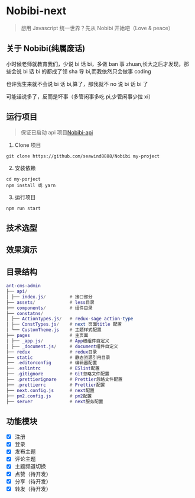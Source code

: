 # Nobibi-next

> 想用 Javascript 统一世界？先从 Nobibi 开始吧（Love & peace）

## 关于 Nobibi(纯属废话)

小时候老师就教育我们，少说 bi 话 bi，多做 ban 事 zhuan,长大之后才发现，那些会说 bi 话 bi 的都成了领 sha 导 bi,而我依然只会做事 coding

也许我生来就不会说 bi 话 bi,算了，那我就不 no 说 bi 话 bi 了

可能话说多了，反而是坏事（多管闲事多吃 pi,少管闲事少拉 xi）

## 运行项目

> 保证已启动 api 项目[Nobibi-api](https://github.com/seawind8888/Nobibi-api)

1. Clone 项目

```
git clone https://github.com/seawind8888/Nobibi my-project
```

2. 安装依赖

```
cd my-porject
npm install 或 yarn
```

3. 运行项目

```
npm run start
```

## 技术选型

## 效果演示

## 目录结构

```lua
ant-cms-admin
├── api/
│ ├── index.js/         # 接口部分
├── assets/             # less目录
├── components/         # 组件目录
├── constatns/
│ ├── ActionTypes.js/   # redux-sage action-type
│ ├── ConstTypes.js/    # next 页面title 配置
│ └── CustomTheme.js    # 主题样式配置
├── pages               # 主页面
│ ├── _app.js/          # App根组件自定义
│ ├── _document.js/     # document组件自定义
├── redux               # redux目录
├── static              # 静态资源引用目录
├── .editorconfig       # 编辑器配置
├── .eslintrc           # ESlint配置
├── .gitignore          # Git忽略文件配置
├── .prettierignore     # Prettier忽略文件配置
├── .prettierrc         # Prettier配置
├── next.config.js      # next配置
├── pm2.config.js       # pm2配置
├── server              # next服务配置
```

## 功能模块

- [x] 注册
- [x] 登录
- [x] 发布主题
- [x] 评论主题
- [x] 主题频道切换
- [x] 点赞（待开发）
- [x] 分享（待开发）
- [x] 转发（待开发）

